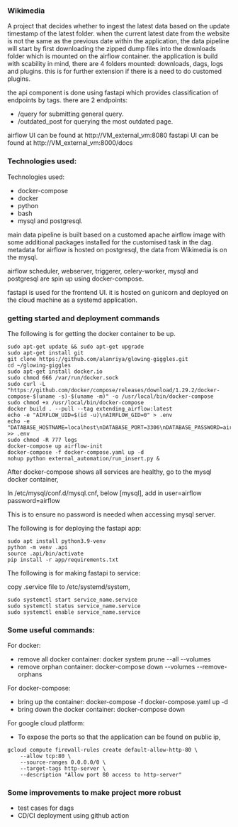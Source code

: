 ### Wikimedia
A project that decides whether to ingest the latest data based on the update timestamp of the latest folder. when the current latest date from the website is not the same as the previous date within the application, the data pipeline will start by first downloading the zipped dump files into the downloads folder which is mounted on the airflow container. the application is build with scability in mind, there are 4 folders mounted: downloads, dags, logs and plugins. this is for further extension if there is a need to do customed plugins. 

the api component is done using fastapi which provides classification of endpoints by tags. there are 2 endpoints:
- /query for submitting general query.
- /outdated_post for querying the most outdated page.

airflow UI can be found at http://VM_external_vm:8080
fastapi UI can be found at http://VM_external_vm:8000/docs

### Technologies used:
Technologies used:
- docker-compose
- docker
- python
- bash
- mysql and postgresql.

main data pipeline is built based on a customed apache airflow image with some additional packages installed for the customised task in the dag. metadata for airflow is hosted on postgresql, the data from Wikimedia is on the mysql.

airflow scheduler, webserver, triggerer, celery-worker, mysql and postgresql are spin up using docker-compose.

fastapi is used for the frontend UI. it is hosted on gunicorn and deployed on the cloud machine as a systemd application.

### getting started and deployment commands

The following is for getting the docker container to be up.
```
sudo apt-get update && sudo apt-get upgrade
sudo apt-get install git
git clone https://github.com/alanriya/glowing-giggles.git
cd ~/glowing-giggles
sudo apt-get install docker.io
sudo chmod 666 /var/run/docker.sock
sudo curl -L "https://github.com/docker/compose/releases/download/1.29.2/docker-compose-$(uname -s)-$(uname -m)" -o /usr/local/bin/docker-compose
sudo chmod +x /usr/local/bin/docker-compose
docker build . --pull --tag extending_airflow:latest
echo -e "AIRFLOW_UID=$(id -u)\nAIRFLOW_GID=0" > .env
echo -e "DATABASE_HOSTNAME=localhost\nDATABASE_PORT=3306\nDATABASE_PASSWORD=airflow\nDATABASE_USERNAME=airflow\nDATABASE_NAME=airflow" >> .env
sudo chmod -R 777 logs
docker-compose up airflow-init
docker-compose -f docker-compose.yaml up -d
nohup python external_automation/run_insert.py &
```
After docker-compose shows all services are healthy, go to the mysql docker container, 

In /etc/mysql/conf.d/mysql.cnf, below [mysql], add in
user=airflow
password=airflow

This is to ensure no password is needed when accessing mysql server.

The following is for deploying the fastapi app:
```
sudo apt install python3.9-venv
python -m venv .api
source .api/bin/activate
pip install -r app/requirements.txt
```

The following is for making fastapi to service:

copy .service file to /etc/systemd/system,

```
sudo systemctl start service_name.service 
sudo systemctl status service_name.service 
sudo systemctl enable service_name.service 
```
### Some useful commands:
For docker:
- remove all docker container: docker system prune --all --volumes
- remove orphan container: docker-compose down --volumes --remove-orphans

For docker-compose:
- bring up the container: docker-compose -f docker-compose.yaml up -d
- bring down the docker container: docker-compose down

For google cloud platform:
- To expose the ports so that the application can be found on public ip,
```
gcloud compute firewall-rules create default-allow-http-80 \
    --allow tcp:80 \
    --source-ranges 0.0.0.0/0 \
    --target-tags http-server \
    --description "Allow port 80 access to http-server"
```

### Some improvements to make project more robust
- test cases for dags
- CD/CI deployment using github action